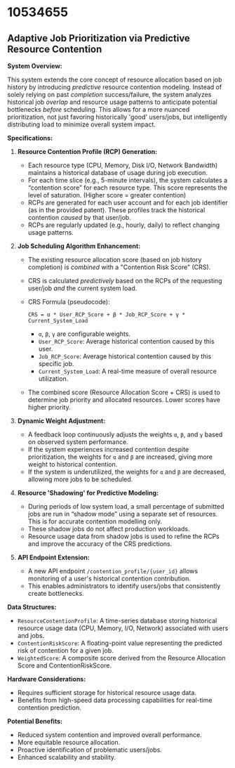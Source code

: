 # 10534655

## Adaptive Job Prioritization via Predictive Resource Contention

**System Overview:**

This system extends the core concept of resource allocation based on job history by introducing *predictive* resource contention modeling. Instead of solely relying on past *completion* success/failure, the system analyzes historical job *overlap* and resource usage patterns to anticipate potential bottlenecks *before* scheduling. This allows for a more nuanced prioritization, not just favoring historically 'good' users/jobs, but intelligently distributing load to minimize overall system impact.

**Specifications:**

1.  **Resource Contention Profile (RCP) Generation:**
    *   Each resource type (CPU, Memory, Disk I/O, Network Bandwidth) maintains a historical database of usage during job execution.
    *   For each time slice (e.g., 5-minute intervals), the system calculates a “contention score” for each resource type. This score represents the level of saturation. (Higher score = greater contention)
    *   RCPs are generated for each user account and for each job identifier (as in the provided patent).  These profiles track the historical contention *caused* by that user/job.
    *   RCPs are regularly updated (e.g., hourly, daily) to reflect changing usage patterns.

2.  **Job Scheduling Algorithm Enhancement:**
    *   The existing resource allocation score (based on job history completion) is *combined* with a "Contention Risk Score" (CRS).
    *   CRS is calculated *predictively* based on the RCPs of the requesting user/job *and* the current system load.
    *   CRS Formula (pseudocode):

        ```
        CRS = α * User_RCP_Score + β * Job_RCP_Score + γ * Current_System_Load
        ```

        *   `α`, `β`, `γ` are configurable weights.
        *   `User_RCP_Score`: Average historical contention caused by this user.
        *   `Job_RCP_Score`: Average historical contention caused by this specific job.
        *   `Current_System_Load`: A real-time measure of overall resource utilization.
    *   The combined score (Resource Allocation Score + CRS) is used to determine job priority and allocated resources.  Lower scores have higher priority.

3.  **Dynamic Weight Adjustment:**
    *   A feedback loop continuously adjusts the weights `α`, `β`, and `γ` based on observed system performance.
    *   If the system experiences increased contention despite prioritization, the weights for `α` and `β` are increased, giving more weight to historical contention.
    *   If the system is underutilized, the weights for `α` and `β` are decreased, allowing more jobs to be scheduled.

4.  **Resource 'Shadowing' for Predictive Modeling:**

    *   During periods of low system load, a small percentage of submitted jobs are run in “shadow mode” using a separate set of resources. This is for accurate contention modelling only.
    *   These shadow jobs do not affect production workloads.
    *   Resource usage data from shadow jobs is used to refine the RCPs and improve the accuracy of the CRS predictions.

5. **API Endpoint Extension:**

   *   A new API endpoint `/contention_profile/{user_id}` allows monitoring of a user's historical contention contribution.
   *   This enables administrators to identify users/jobs that consistently create bottlenecks.

**Data Structures:**

*   `ResourceContentionProfile`: A time-series database storing historical resource usage data (CPU, Memory, I/O, Network) associated with users and jobs.
*   `ContentionRiskScore`: A floating-point value representing the predicted risk of contention for a given job.
*   `WeightedScore`: A composite score derived from the Resource Allocation Score and ContentionRiskScore.

**Hardware Considerations:**

*   Requires sufficient storage for historical resource usage data.
*   Benefits from high-speed data processing capabilities for real-time contention prediction.

**Potential Benefits:**

*   Reduced system contention and improved overall performance.
*   More equitable resource allocation.
*   Proactive identification of problematic users/jobs.
*   Enhanced scalability and stability.